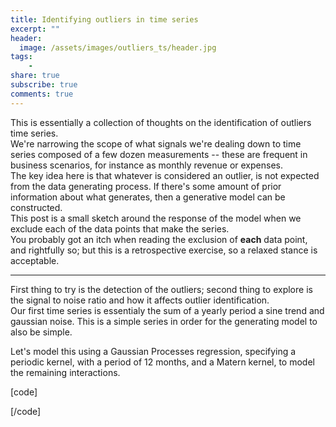 ```yaml
---
title: Identifying outliers in time series  
excerpt: ""
header:
  image: /assets/images/outliers_ts/header.jpg 
tags:
    -  
share: true
subscribe: true
comments: true
--- 
```


This is essentially a collection of thoughts on the identification of outliers time series.  
We're narrowing the scope of what signals we're dealing down to time series composed of a few dozen measurements -- these are frequent in business scenarios, for instance as monthly revenue or expenses.  
The key idea here is that whatever is considered an outlier, is not expected from the data generating process. If there's some amount of prior information about what generates, then a generative model can be constructed.  
This post is a small sketch around the response of the model when we exclude each of the data points that make the series.  
You probably got an itch when reading the exclusion of **each** data point, and rightfully so; but this is a retrospective exercise, so a relaxed stance is acceptable.  

___

First thing to try is the detection of the outliers; second thing to explore is the signal to noise ratio and how it affects outlier identification.  
Our first time series is essentialy the sum of a yearly period a sine trend and gaussian noise. This is a simple series in order for the generating model to also be simple.  

Let's model this using a Gaussian Processes regression, specifying a periodic kernel, with a period of 12 months, and a Matern kernel, to model the remaining interactions.  

[code]  

[/code]  

